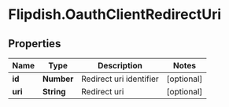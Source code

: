 # Flipdish.OauthClientRedirectUri

## Properties
Name | Type | Description | Notes
------------ | ------------- | ------------- | -------------
**id** | **Number** | Redirect uri identifier | [optional] 
**uri** | **String** | Redirect uri | [optional] 


